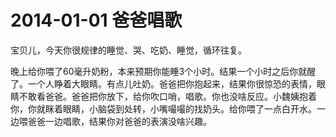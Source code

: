 # 2014-01-01 爸爸唱歌

宝贝儿，今天你很规律的睡觉、哭、吃奶、睡觉，循环往复。

晚上给你喂了60毫升奶粉，本来预期你能睡3个小时。结果一个小时之后你就醒了。一个人睁着大眼睛。有点儿吐奶。爸爸把你抱起来，结果你很惊恐的表情，眼睛不敢看爸爸。爸爸把你放下，给你吹口哨，唱歌。你也没啥反应。小魏姨抱着你，你就眯着眼睛，小脑袋到处转，小嘴嘬嘬的找奶头。给你喂了一点白开水。一边喂爸爸一边唱歌，结果你对爸爸的表演没啥兴趣。